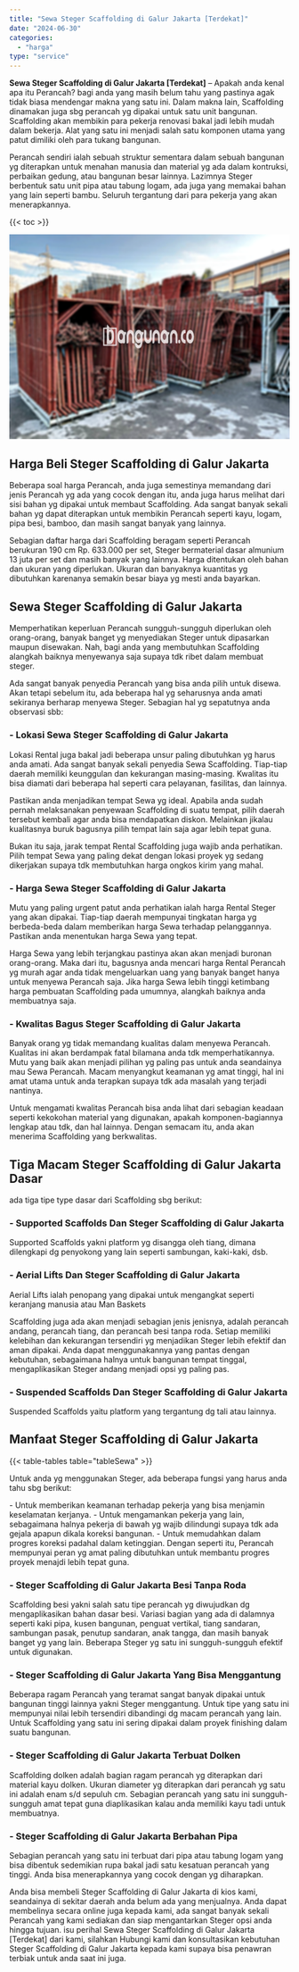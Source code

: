 ```yaml
---
title: "Sewa Steger Scaffolding di Galur Jakarta [Terdekat]"
date: "2024-06-30"
categories: 
  - "harga"
type: "service"
---
```


**Sewa Steger Scaffolding di Galur Jakarta \[Terdekat\]** – Apakah anda kenal apa itu Perancah? bagi anda yang masih belum tahu yang pastinya agak tidak biasa mendengar makna yang satu ini. Dalam makna lain, Scaffolding dinamakan juga sbg perancah yg dipakai untuk satu unit bangunan. Scaffolding akan membikin para pekerja renovasi bakal jadi lebih mudah dalam bekerja. Alat yang satu ini menjadi salah satu komponen utama yang patut dimiliki oleh para tukang bangunan.

Perancah sendiri ialah sebuah struktur sementara dalam sebuah bangunan yg diterapkan untuk menahan manusia dan material yg ada dalam kontruksi, perbaikan gedung, atau bangunan besar lainnya. Lazimnya Steger berbentuk satu unit pipa atau tabung logam, ada juga yang memakai bahan yang lain seperti bambu. Seluruh tergantung dari para pekerja yang akan menerapkannya.

{{< toc >}}

![Sewa Steger Scaffolding di Galur Jakarta [Terdekat]](/images/sewa-scaffolding-steger-22.png)

## Harga Beli Steger Scaffolding di Galur Jakarta

Beberapa soal harga Perancah, anda juga semestinya memandang dari jenis Perancah yg ada yang cocok dengan itu, anda juga harus melihat dari sisi bahan yg dipakai untuk membaut Scaffolding. Ada sangat banyak sekali bahan yg dapat diterapkan untuk membikin Perancah seperti kayu, logam, pipa besi, bamboo, dan masih sangat banyak yang lainnya.

Sebagian daftar harga dari Scaffolding beragam seperti Perancah berukuran 190 cm Rp. 633.000 per set, Steger bermaterial dasar almunium 13 juta per set dan masih banyak yang lainnya. Harga ditentukan oleh bahan dan ukuran yang diperlukan. Ukuran dan banyaknya kuantitas yg dibutuhkan karenanya semakin besar biaya yg mesti anda bayarkan.

## Sewa Steger Scaffolding di Galur Jakarta

Memperhatikan keperluan Perancah sungguh-sungguh diperlukan oleh orang-orang, banyak banget yg menyediakan Steger untuk dipasarkan maupun disewakan. Nah, bagi anda yang membutuhkan Scaffolding alangkah baiknya menyewanya saja supaya tdk ribet dalam membuat steger.

Ada sangat banyak penyedia Perancah yang bisa anda pilih untuk disewa. Akan tetapi sebelum itu, ada beberapa hal yg seharusnya anda amati sekiranya berharap menyewa Steger. Sebagian hal yg sepatutnya anda observasi sbb:

### \- Lokasi Sewa Steger Scaffolding di Galur Jakarta

Lokasi Rental juga bakal jadi beberapa unsur paling dibutuhkan yg harus anda amati. Ada sangat banyak sekali penyedia Sewa Scaffolding. Tiap-tiap daerah memiliki keunggulan dan kekurangan masing-masing. Kwalitas itu bisa diamati dari beberapa hal seperti cara pelayanan, fasilitas, dan lainnya.

Pastikan anda menjadikan tempat Sewa yg ideal. Apabila anda sudah pernah melaksanakan penyewaan Scaffolding di suatu tempat, pilih daerah tersebut kembali agar anda bisa mendapatkan diskon. Melainkan jikalau kualitasnya buruk bagusnya pilih tempat lain saja agar lebih tepat guna.

Bukan itu saja, jarak tempat Rental Scaffolding juga wajib anda perhatikan. Pilih tempat Sewa yang paling dekat dengan lokasi proyek yg sedang dikerjakan supaya tdk membutuhkan harga ongkos kirim yang mahal.

### \- Harga Sewa Steger Scaffolding di Galur Jakarta

Mutu yang paling urgent patut anda perhatikan ialah harga Rental Steger yang akan dipakai. Tiap-tiap daerah mempunyai tingkatan harga yg berbeda-beda dalam memberikan harga Sewa terhadap pelanggannya. Pastikan anda menentukan harga Sewa yang tepat.

Harga Sewa yang lebih terjangkau pastinya akan akan menjadi buronan orang-orang. Maka dari itu, bagusnya anda mencari harga Rental Perancah yg murah agar anda tidak mengeluarkan uang yang banyak banget hanya untuk menyewa Perancah saja. Jika harga Sewa lebih tinggi ketimbang harga pembuatan Scaffolding pada umumnya, alangkah baiknya anda membuatnya saja.

### \- Kwalitas Bagus Steger Scaffolding di Galur Jakarta

Banyak orang yg tidak memandang kualitas dalam menyewa Perancah. Kualitas ini akan berdampak fatal bilamana anda tdk memperhatikannya. Mutu yang baik akan menjadi pilihan yg paling pas untuk anda seandainya mau Sewa Perancah. Macam menyangkut keamanan yg amat tinggi, hal ini amat utama untuk anda terapkan supaya tdk ada masalah yang terjadi nantinya.

Untuk mengamati kwalitas Perancah bisa anda lihat dari sebagian keadaan seperti kekokohan material yang digunakan, apakah komponen-bagiannya lengkap atau tdk, dan hal lainnya. Dengan semacam itu, anda akan menerima Scaffolding yang berkwalitas.

## Tiga Macam Steger Scaffolding di Galur Jakarta Dasar

ada tiga tipe type dasar dari Scaffolding sbg berikut:

### \- Supported Scaffolds Dan Steger Scaffolding di Galur Jakarta

Supported Scaffolds yakni platform yg disangga oleh tiang, dimana dilengkapi dg penyokong yang lain seperti sambungan, kaki-kaki, dsb.

### \- Aerial Lifts Dan Steger Scaffolding di Galur Jakarta

Aerial Lifts ialah penopang yang dipakai untuk mengangkat seperti keranjang manusia atau Man Baskets

Scaffolding juga ada akan menjadi sebagian jenis jenisnya, adalah perancah andang, perancah tiang, dan perancah besi tanpa roda. Setiap memiliki kelebihan dan kekurangan tersendiri yg menjadikan Steger lebih efektif dan aman dipakai. Anda dapat menggunakannya yang pantas dengan kebutuhan, sebagaimana halnya untuk bangunan tempat tinggal, mengaplikasikan Steger andang menjadi opsi yg paling pas.

### \- Suspended Scaffolds Dan Steger Scaffolding di Galur Jakarta

Suspended Scaffolds yaitu platform yang tergantung dg tali atau lainnya.

## Manfaat Steger Scaffolding di Galur Jakarta

{{< table-tables table="tableSewa" >}}

Untuk anda yg menggunakan Steger, ada beberapa fungsi yang harus anda tahu sbg berikut:

\- Untuk memberikan keamanan terhadap pekerja yang bisa menjamin keselamatan kerjanya. - Untuk mengamankan pekerja yang lain, sebagaimana halnya pekerja di bawah yg wajib dilindungi supaya tdk ada gejala apapun dikala koreksi bangunan. - Untuk memudahkan dalam progres koreksi padahal dalam ketinggian. Dengan seperti itu, Perancah mempunyai peran yg amat paling dibutuhkan untuk membantu progres proyek menajdi lebih tepat guna.

### \- Steger Scaffolding di Galur Jakarta Besi Tanpa Roda

Scaffolding besi yakni salah satu tipe perancah yg diwujudkan dg mengaplikasikan bahan dasar besi. Variasi bagian yang ada di dalamnya seperti kaki pipa, kusen bangunan, penguat vertikal, tiang sandaran, sambungan pasak, penutup sandaran, anak tangga, dan masih banyak banget yg yang lain. Beberapa Steger yg satu ini sungguh-sungguh efektif untuk digunakan.

### \- Steger Scaffolding di Galur Jakarta Yang Bisa Menggantung

Beberapa ragam Perancah yang teramat sangat banyak dipakai untuk bangunan tinggi lainnya yakni Steger menggantung. Untuk tipe yang satu ini mempunyai nilai lebih tersendiri dibandingi dg macam perancah yang lain. Untuk Scaffolding yang satu ini sering dipakai dalam proyek finishing dalam suatu bangunan.

### \- Steger Scaffolding di Galur Jakarta Terbuat Dolken

Scaffolding dolken adalah bagian ragam perancah yg diterapkan dari material kayu dolken. Ukuran diameter yg diterapkan dari perancah yg satu ini adalah enam s/d sepuluh cm. Sebagian perancah yang satu ini sungguh-sungguh amat tepat guna diaplikasikan kalau anda memiliki kayu tadi untuk membuatnya.

### \- Steger Scaffolding di Galur Jakarta Berbahan Pipa

Sebagian perancah yang satu ini terbuat dari pipa atau tabung logam yang bisa dibentuk sedemikian rupa bakal jadi satu kesatuan perancah yang tinggi. Anda bisa menerapkannya yang cocok dengan yg diharapkan.

Anda bisa membeli Steger Scaffolding di Galur Jakarta di kios kami, seandainya di sekitar daerah anda belum ada yang menjualnya. Anda dapat membelinya secara online juga kepada kami, ada sangat banyak sekali Perancah yang kami sediakan dan siap mengantarkan Steger opsi anda hingga tujuan. isu perihal Sewa Steger Scaffolding di Galur Jakarta \[Terdekat\] dari kami, silahkan Hubungi kami dan konsultasikan kebutuhan Steger Scaffolding di Galur Jakarta kepada kami supaya bisa penawran terbiak untuk anda saat ini juga.

